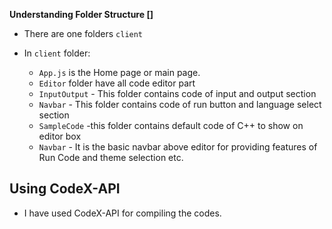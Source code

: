 **Understanding Folder Structure []** 

- There are one folders `client` 
- In `client` folder:

  - `App.js` is the Home page or main page.
  - `Editor` folder have all code editor part 
  - `InputOutput` - This folder contains code of input and output section
  - `Navbar` - This folder contains code of run button and language select section
  - `SampleCode` -this folder contains default code of C++ to show on editor box
  - `Navbar` - It is the basic navbar above editor for providing features of Run Code and theme selection etc.
  
## Using CodeX-API
- I have used CodeX-API for compiling the codes.
